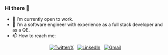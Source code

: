 ### Hi there 👋

<!--
**gemalm/gemalm** is a ✨ _special_ ✨ repository because its `README.md` (this file) appears on your GitHub profile.

Here are some ideas to get you started:

- 🔭 I’m currently working on ...
- 🌱 I’m currently learning ...
- 👯 I’m looking to collaborate on ...
- 🤔 I’m looking for help with ...
- 💬 Ask me about ...
- 📫 How to reach me: ...
- 😄 Pronouns: ...
- ⚡ Fun fact: ...
-->

- 🔭 I’m currently open to work.
- 🌱 I’m a software engineer with experience as a full stack developer and as a QE.
- 📫 How to reach me:
<div align="center">

[![Twitter/X](https://skillicons.dev/icons?i=twitter)](https://twitter.com/gemalm) &nbsp;
[![LinkedIn](https://skillicons.dev/icons?i=linkedin)](https://www.linkedin.com/in/gemalm/) &nbsp;
[![Gmail](https://skillicons.dev/icons?i=gmail)](mailto:gema.lopez.munoz@gmail.com?subject=Hello%20Gema,%20From%20Github)

</div>
